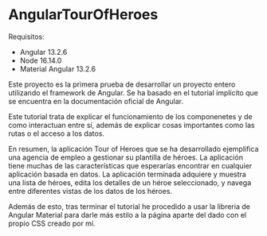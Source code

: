 # AngularTourOfHeroes

Requisitos:
- Angular 13.2.6
- Node 16.14.0
- Material Angular 13.2.6

Este proyecto es la primera prueba de desarrollar un proyecto entero utilizando el framework de Angular. 
Se ha basado en el tutorial implícito que se encuentra en la documentación oficial de Angular.

Este tutorial trata de explicar el funcionamiento de los componenetes y de como interactuan entre sí, además de explicar cosas importantes como las rutas o el acceso a los datos.

En resumen, la aplicación Tour of Heroes que se ha desarrollado ejemplifica una agencia de empleo a gestionar su plantilla de héroes. 
La aplicación tiene muchas de las características que esperarías encontrar en cualquier aplicación basada en datos. 
La aplicación terminada adquiere y muestra una lista de héroes, edita los detalles de un héroe seleccionado, y navega entre diferentes vistas de los datos de los héroes.

Además de esto, tras terminar el tutorial he procedido a usar la libreria de Angular Material para darle más estilo a la página aparte del dado con el propio CSS creado por mí.

